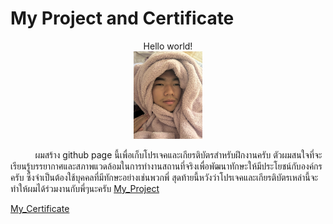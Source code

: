 # My Project and Certificate
<center>Hello world!</center>

<center><img src="./img/S__8888374.jpg" width="110" height="140"></center>

&nbsp;&nbsp;&nbsp;&nbsp;&nbsp;&nbsp;&nbsp;&nbsp;&nbsp;&nbsp;ผมสร้าง github page นี้เพื่อเก็บโปรเจคและเกียรติบัตรสำหรับฝึกงานครับ ตัวผมสนใจที่จะเรียนรู้บรรยากาศและสภาพแวดล้อมในการทำงานสถานที่จริงเพื่อพัฒนาทักษะให้มีประโยชน์กับองค์กรครับ
ซึ่งจำเป็นต้องใช้บุคคลที่มีทักษะอย่างเช่นพวกพี่ สุดท้ายนี้หวังว่าโปรเจคและเกียรติบัตรเหล่านี้จะทำให้ผมได้ร่วมงานกับพี่ๆนะครับ
[My_Project](myProject.md)

[My_Certificate](myCertificate.md)
